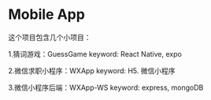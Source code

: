 # Mobile App

这个项目包含几个小项目：

1.猜词游戏：GuessGame
keyword: React Native, expo

2.微信求职小程序：WXApp
keyword: H5. 微信小程序

3.微信小程序后端：WXApp-WS
keyword: express, mongoDB